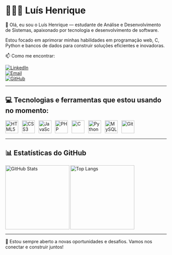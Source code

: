 # 👨🏻‍💻 Luís Henrique

👋 Olá, eu sou o Luís Henrique — estudante de Análise e Desenvolvimento de Sistemas, apaixonado por tecnologia e desenvolvimento de software.

Estou focado em aprimorar minhas habilidades em programação web, C, Python e bancos de dados para construir soluções eficientes e inovadoras.

📫 Como me encontrar:

[![LinkedIn](https://img.shields.io/badge/LinkedIn-0A66C2?style=for-the-badge&logo=linkedin&logoColor=white)](https://www.linkedin.com/in/luís-henriquelds/)  
[![Email](https://img.shields.io/badge/Email-D14836?style=for-the-badge&logo=gmail&logoColor=white)](mailto:lhlds78@gmail.com)  
[![GitHub](https://img.shields.io/badge/GitHub-181717?style=for-the-badge&logo=github&logoColor=white)](https://github.com/luisssh)

---

## 💻 Tecnologias e ferramentas que estou usando no momento:

<p>
  <img src="https://cdn.jsdelivr.net/gh/devicons/devicon/icons/html5/html5-original.svg" width="40" alt="HTML5"/>
  &nbsp;
  <img src="https://cdn.jsdelivr.net/gh/devicons/devicon/icons/css3/css3-original.svg" width="40" alt="CSS3"/>
  &nbsp;
  <img src="https://cdn.jsdelivr.net/gh/devicons/devicon/icons/javascript/javascript-original.svg" width="40" alt="JavaScript"/>
  &nbsp;
  <img src="https://cdn.jsdelivr.net/gh/devicons/devicon/icons/php/php-original.svg" width="40" alt="PHP"/>
  &nbsp;
  <img src="https://cdn.jsdelivr.net/gh/devicons/devicon/icons/c/c-original.svg" width="40" alt="C"/>
  &nbsp;
  <img src="https://cdn.jsdelivr.net/gh/devicons/devicon/icons/python/python-original.svg" width="40" alt="Python"/>
  &nbsp;
  <img src="https://cdn.jsdelivr.net/gh/devicons/devicon/icons/mysql/mysql-original.svg" width="40" alt="MySQL"/>
  &nbsp;
  <img src="https://cdn.jsdelivr.net/gh/devicons/devicon/icons/git/git-original.svg" width="40" alt="Git"/>
</p>

---

## 📊 Estatísticas do GitHub

<p>
  <img 
    align="left" 
    alt="GitHub Stats" 
    height="200" 
    src="https://github-readme-stats.vercel.app/api?username=luisssh&show_icons=true&theme=radical&include_all_commits=true&locale=pt-br" 
  />
  <img 
    align="left" 
    alt="Top Langs" 
    height="200" 
    src="https://github-readme-stats.vercel.app/api/top-langs/?username=luisssh&theme=radical&layout=compact&custom_title=Linguagens&langs_count=9" 
  />
</p>

<br clear="both"/>

---

🔭 Estou sempre aberto a novas oportunidades e desafios. Vamos nos conectar e construir juntos!
